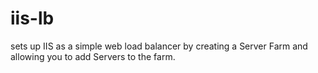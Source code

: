 # iis-lb
sets up IIS as a simple web load balancer by creating a Server Farm and allowing you to add Servers to the farm.
